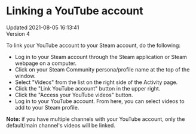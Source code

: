 # Linking a YouTube account
Updated 2021-08-05 16:13:41  
Version 4  

To link your YouTube account to your Steam account, do the following:  
* Log in to your Steam account through the Steam application or Steam webpage on a computer.
* Click on your Steam Community persona/profile name at the top of the window.
* Select "Videos" from the list on the right side of the Activity page.
* Click the "Link YouTube account" button in the upper right.
* Click the "Access your YouTube videos" button.
* Log in to your YouTube account.
 From here, you can select videos to add to your Steam profile.  
  
**Note:** if you have multiple channels with your YouTube account, only the default/main channel's videos will be linked.